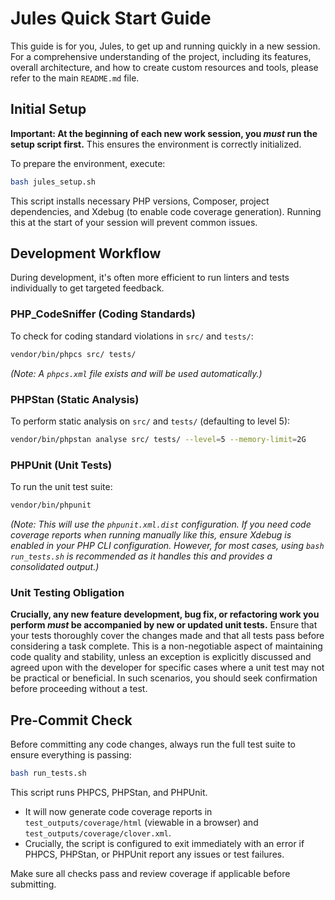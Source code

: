 # Jules Quick Start Guide

This guide is for you, Jules, to get up and running quickly in a new session. For a comprehensive understanding of the project, including its features, overall architecture, and how to create custom resources and tools, please refer to the main `README.md` file.

## Initial Setup

**Important: At the beginning of each new work session, you *must* run the setup script first.** This ensures the environment is correctly initialized.

To prepare the environment, execute:

```bash
bash jules_setup.sh
```

This script installs necessary PHP versions, Composer, project dependencies, and Xdebug (to enable code coverage generation). Running this at the start of your session will prevent common issues.

## Development Workflow

During development, it's often more efficient to run linters and tests individually to get targeted feedback.

### PHP_CodeSniffer (Coding Standards)

To check for coding standard violations in `src/` and `tests/`:

```bash
vendor/bin/phpcs src/ tests/
```
*(Note: A `phpcs.xml` file exists and will be used automatically.)*

### PHPStan (Static Analysis)

To perform static analysis on `src/` and `tests/` (defaulting to level 5):

```bash
vendor/bin/phpstan analyse src/ tests/ --level=5 --memory-limit=2G
```

### PHPUnit (Unit Tests)

To run the unit test suite:

```bash
vendor/bin/phpunit
```
*(Note: This will use the `phpunit.xml.dist` configuration. If you need code coverage reports when running manually like this, ensure Xdebug is enabled in your PHP CLI configuration. However, for most cases, using `bash run_tests.sh` is recommended as it handles this and provides a consolidated output.)*

### Unit Testing Obligation

**Crucially, any new feature development, bug fix, or refactoring work you perform *must* be accompanied by new or updated unit tests.** Ensure that your tests thoroughly cover the changes made and that all tests pass before considering a task complete. This is a non-negotiable aspect of maintaining code quality and stability, unless an exception is explicitly discussed and agreed upon with the developer for specific cases where a unit test may not be practical or beneficial. In such scenarios, you should seek confirmation before proceeding without a test.

## Pre-Commit Check

Before committing any code changes, always run the full test suite to ensure everything is passing:

```bash
bash run_tests.sh
```

This script runs PHPCS, PHPStan, and PHPUnit.
*   It will now generate code coverage reports in `test_outputs/coverage/html` (viewable in a browser) and `test_outputs/coverage/clover.xml`.
*   Crucially, the script is configured to exit immediately with an error if PHPCS, PHPStan, or PHPUnit report any issues or test failures.

Make sure all checks pass and review coverage if applicable before submitting.
